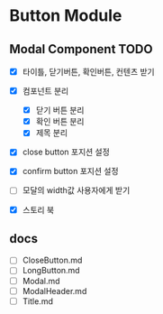 # Button Module

## Modal Component TODO

- [x] 타이틀, 닫기버튼, 확인버튼, 컨텐츠 받기
- [x] 컴포넌트 분리

  - [x] 닫기 버튼 분리
  - [x] 확인 버튼 분리
  - [x] 제목 분리

- [x] close button 포지션 설정
- [x] confirm button 포지션 설정
- [ ] 모달의 width값 사용자에게 받기

- [x] 스토리 북

## docs

- [ ] CloseButton.md
- [ ] LongButton.md
- [ ] Modal.md
- [ ] ModalHeader.md
- [ ] Title.md
